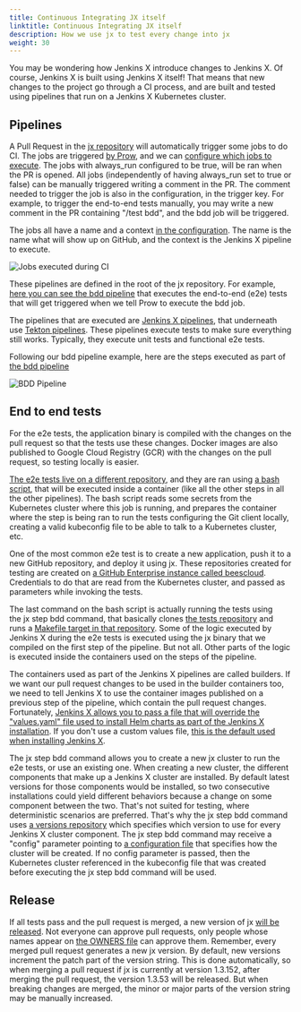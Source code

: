 ```yaml
---
title: Continuous Integrating JX itself
linktitle: Continuous Integrating JX itself
description: How we use jx to test every change into jx
weight: 30
---
```


You may be wondering how Jenkins X introduce changes to Jenkins X. Of course, Jenkins X is built using Jenkins X itself! That means that new changes to the project go through a CI process, and are built and tested using pipelines that run on a Jenkins X Kubernetes cluster.

## Pipelines
A Pull Request in the [jx repository](https://github.com/jenkins-x/jx) will automatically trigger some jobs to do CI. The jobs are triggered [by Prow](/docs/reference/components/prow/), and we can [configure which jobs to execute](https://github.com/jenkins-x/prow-config-tekton/blob/f1a74a38c2936722f8507769e5a30b56ca96fe45/prow/config.yaml#L902-L932). The jobs with always_run configured to be true, will be ran when the PR is opened. All jobs (independently of having always_run set to true or false) can be manually triggered writing a comment in the PR. The comment needed to trigger the job is also in the configuration, in the trigger key. For example, to trigger the end-to-end tests manually, you may write a new comment in the PR containing "/test bdd", and the bdd job will be triggered.

The jobs all have a name and a context [in the configuration](https://github.com/jenkins-x/prow-config-tekton/blob/f1a74a38c2936722f8507769e5a30b56ca96fe45/prow/config.yaml#L902-L932). The name is the name what will show up on GitHub, and the context is the Jenkins X pipeline to execute.

![Jobs executed during CI](/images/contribute/ci-jobs.png)

These pipelines are defined in the root of the jx repository. For example, [here you can see the bdd pipeline](https://github.com/jenkins-x/jx/blob/master/jenkins-x-bdd.yml) that executes the end-to-end (e2e) tests that will get triggered when we tell Prow to execute the bdd job.

The pipelines that are executed are [Jenkins X pipelines](/docs/concepts/jenkins-x-pipelines/), that underneath use [Tekton pipelines](https://cloud.google.com/tekton/). These pipelines execute tests to make sure everything still works. Typically, they execute unit tests and functional e2e tests.

Following our bdd pipeline example, here are the steps executed as part of [the bdd pipeline](https://github.com/jenkins-x/jx/blob/master/jenkins-x-bdd.yml)

![BDD Pipeline](/images/contribute/bdd-pipeline.png)

## End to end tests
For the e2e tests, the application binary is compiled with the changes on the pull request so that the tests use these changes. Docker images are also published to Google Cloud Registry (GCR) with the changes on the pull request, so testing locally is easier.

[The e2e tests live on a different repository](https://github.com/jenkins-x/bdd-jx), and they are ran using [a bash script](https://github.com/jenkins-x/jx/blob/master/jx/scripts/ci.sh), that will be executed inside a container (like all the other steps in all the other pipelines). The bash script reads some secrets from the Kubernetes cluster where this job is running, and prepares the container where the step is being ran to run the tests configuring the Git client locally, creating a valid kubeconfig file to be able to talk to a Kubernetes cluster, etc.

One of the most common e2e test is to create a new application, push it to a new GitHub repository, and deploy it using jx. These repositories created for testing are created on [a GitHub Enterprise instance called beescloud](https://github.beescloud.com/). Credentials to do that are read from the Kubernetes cluster, and passed as parameters while invoking the tests.

The last command on the bash script is actually running the tests using the jx step bdd command, that basically clones [the tests repository](https://github.com/jenkins-x/bdd-jx) and runs a [Makefile target in that repository](https://github.com/jenkins-x/bdd-jx/blob/master/Makefile). Some of the logic executed by Jenkins X during the e2e tests is executed using the jx binary that we compiled on the first step of the pipeline. But not all. Other parts of the logic is executed inside the containers used on the steps of the pipeline.

The containers used as part of the Jenkins X pipelines are called builders. If we want our pull request changes to be used in the builder containers too, we need to tell Jenkins X to use the container images published on a previous step of the pipeline, which contain the pull request changes. Fortunately, [Jenkins X allows you to pass a file that will override the "values.yaml" file used to install Helm charts as part of the Jenkins X installation](/docs/managing-jx/common-tasks/config/). If you don't use a custom values file, [this is the default used when installing Jenkins X](https://github.com/jenkins-x/jenkins-x-platform/blob/master/jenkins-x-platform/values.yaml).

The jx step bdd command allows you to create a new jx cluster to run the e2e tests, or use an existing one. When creating a new cluster, the different components that make up a Jenkins X cluster are installed. By default latest versions for those components would be installed, so two consecutive installations could yield different behaviors because a change on some component between the two. That's not suited for testing, where deterministic scenarios are preferred. That's why the jx step bdd command uses [a versions repository](https://github.com/jenkins-x/jenkins-x-versions) which specifies which version to use for every Jenkins X cluster component. The jx step bdd command may receive a "config" parameter pointing to [a configuration file](https://github.com/jenkins-x/jenkins-x-versions/blob/master/jx/bdd/tekton/cluster.yaml) that specifies how the cluster will be created. If no config parameter is passed, then the Kubernetes cluster referenced in the kubeconfig file that was created before executing the jx step bdd command will be used.

## Release
If all tests pass and the pull request is merged, a new version of jx [will be released](https://github.com/jenkins-x/jx/releases). Not everyone can approve pull requests, only people whose names appear on [the OWNERS file](https://github.com/jenkins-x/jx/blob/master/OWNERS) can approve them. Remember, every merged pull request generates a new jx version. By default, new versions increment the patch part of the version string. This is done automatically, so when merging a pull request if jx is currently at version 1.3.152, after merging the pull request, the version 1.3.53 will be released. But when breaking changes are merged, the minor or major parts of the version string may be manually increased.

